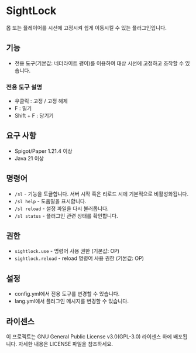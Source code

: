 # SightLock

몹 또는 플레이어를 시선에 고정시켜 쉽게 이동시킬 수 있는 플러그인입니다.

## 기능
- 전용 도구(기본값: 네더라이트 괭이)를 이용하여 대상 시선에 고정하고 조작할 수 있습니다.

### 전용 도구 설명
- 우클릭 : 고정 / 고정 해제
- F : 밀기
- Shift + F : 당기기

## 요구 사항
- Spigot/Paper 1.21.4 이상
- Java 21 이상

## 명령어
- ```/sl``` - 기능을 토글합니다. 서버 시작 혹은 리로드 시에 기본적으로 비활성화됩니다.
- ```/sl help``` - 도움말을 표시합니다.
- ```/sl reload``` - 설정 파일을 다시 불러옵니다.
- ```/sl status``` - 플러그인 관련 상태를 확인합니다.

## 권한
- ```sightlock.use``` - 명령어 사용 권한 (기본값: OP)
- ```sightlock.reload``` - reload 명령어 사용 권한 (기본값: OP)

## 설정
- config.yml에서 전용 도구를 변경할 수 있습니다.
- lang.yml에서 플러그인 메시지를 변경할 수 있습니다.

## 라이센스
이 프로젝트는 GNU General Public License v3.0(GPL-3.0) 라이센스 하에 배포됩니다. 자세한 내용은 LICENSE 파일을 참조하세요.
